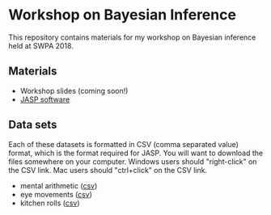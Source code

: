 # Workshop on Bayesian Inference

This repository contains materials for my workshop on Bayesian inference held at SWPA 2018. 

## Materials
- Workshop slides (coming soon!)
- [JASP software](http://jasp-stats.org)

## Data sets 
Each of these datasets is formatted in CSV (comma separated value) format, which is the format required for JASP. You will want to download the files somewhere on your computer. Windows users should "right-click" on the CSV link. Mac users should "ctrl+click" on the CSV link.

  - mental arithmetic ([csv](datasets/mental_arithmetic.csv))
  - eye movements ([csv](datasets/eye_movements.csv))
  - kitchen rolls ([csv](datasets/kitchen_rolls.csv))
